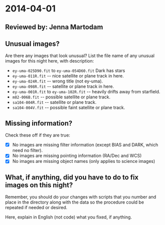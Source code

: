 # 2014-04-01

## Reviewed by: Jenna Martodam

## Unusual images?

Are there any images that look unusual? List the file name of any unusual images for this night here, with description:
+ `ey-uma-025D90.fit` to `ey-uma-054D60.fit` Dark has stars
+ `ey-uma-011R.fit` -- nice satellite or plane track in here.
+  `ey-uma-024R.fit` -- wrong title (not ey-uma).
+  `ey-uma-098R.fit` -- satellite or plane track in here.
+ `ey-uma-001R.fit` to `ey-uma-102R.fit` -- heavily drifts away from starfield.
+ `m82-006B.fit` -- possible satellite or plane track.
+ `sa104-004R.fit` -- satellite or plane track.
+ `sa104-004V.fit` -- possible faint satellite or plane track.

## Missing information?

Check these off if they are true:

- [x] No images are missing filter information (except BIAS and DARK, which need no filter).
- [x] No images are missing pointing information (RA/Dec and WCS)
- [x] No images are missing object names (only applies to science images)

## What, if anything, did you have to do to fix images on this night?

Remember, you should do your changes with scripts that you number and place in the
directory along with the data so the procedure could be repeated if needed or
desired.

Here, explain in English (not code) what you fixed, if anything.
